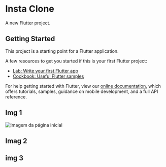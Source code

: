 # Insta Clone

A new Flutter project.

## Getting Started

This project is a starting point for a Flutter application.

A few resources to get you started if this is your first Flutter project:

- [Lab: Write your first Flutter app](https://flutter.dev/docs/get-started/codelab)
- [Cookbook: Useful Flutter samples](https://flutter.dev/docs/cookbook)

For help getting started with Flutter, view our
[online documentation](https://flutter.dev/docs), which offers tutorials,
samples, guidance on mobile development, and a full API reference.

## Img 1
<img src="https://files.slack.com/files-pri/T402A7HAB-F02PA0R9333/image.png" alt="Imagem da página inicial">

## Imag 2

## img 3